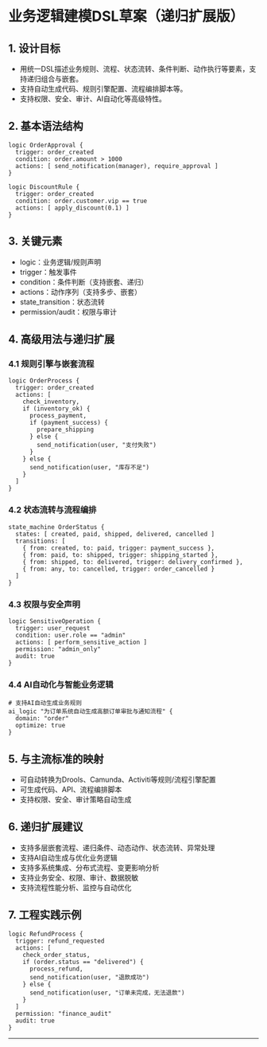 # 业务逻辑建模DSL草案（递归扩展版）

## 1. 设计目标

- 用统一DSL描述业务规则、流程、状态流转、条件判断、动作执行等要素，支持递归组合与嵌套。
- 支持自动生成代码、规则引擎配置、流程编排脚本等。
- 支持权限、安全、审计、AI自动化等高级特性。

## 2. 基本语法结构

```dsl
logic OrderApproval {
  trigger: order_created
  condition: order.amount > 1000
  actions: [ send_notification(manager), require_approval ]
}

logic DiscountRule {
  trigger: order_created
  condition: order.customer.vip == true
  actions: [ apply_discount(0.1) ]
}
```

## 3. 关键元素

- logic：业务逻辑/规则声明
- trigger：触发事件
- condition：条件判断（支持嵌套、递归）
- actions：动作序列（支持多步、嵌套）
- state_transition：状态流转
- permission/audit：权限与审计

## 4. 高级用法与递归扩展

### 4.1 规则引擎与嵌套流程

```dsl
logic OrderProcess {
  trigger: order_created
  actions: [
    check_inventory,
    if (inventory_ok) {
      process_payment,
      if (payment_success) {
        prepare_shipping
      } else {
        send_notification(user, "支付失败")
      }
    } else {
      send_notification(user, "库存不足")
    }
  ]
}
```

### 4.2 状态流转与流程编排

```dsl
state_machine OrderStatus {
  states: [ created, paid, shipped, delivered, cancelled ]
  transitions: [
    { from: created, to: paid, trigger: payment_success },
    { from: paid, to: shipped, trigger: shipping_started },
    { from: shipped, to: delivered, trigger: delivery_confirmed },
    { from: any, to: cancelled, trigger: order_cancelled }
  ]
}
```

### 4.3 权限与安全声明

```dsl
logic SensitiveOperation {
  trigger: user_request
  condition: user.role == "admin"
  actions: [ perform_sensitive_action ]
  permission: "admin_only"
  audit: true
}
```

### 4.4 AI自动化与智能业务逻辑

```dsl
# 支持AI自动生成业务规则
ai_logic "为订单系统自动生成高额订单审批与通知流程" {
  domain: "order"
  optimize: true
}
```

## 5. 与主流标准的映射

- 可自动转换为Drools、Camunda、Activiti等规则/流程引擎配置
- 可生成代码、API、流程编排脚本
- 支持权限、安全、审计策略自动生成

## 6. 递归扩展建议

- 支持多层嵌套流程、递归条件、动态动作、状态流转、异常处理
- 支持AI自动生成与优化业务逻辑
- 支持多系统集成、分布式流程、变更影响分析
- 支持业务安全、权限、审计、数据脱敏
- 支持流程性能分析、监控与自动优化

## 7. 工程实践示例

```dsl
logic RefundProcess {
  trigger: refund_requested
  actions: [
    check_order_status,
    if (order.status == "delivered") {
      process_refund,
      send_notification(user, "退款成功")
    } else {
      send_notification(user, "订单未完成，无法退款")
    }
  ]
  permission: "finance_audit"
  audit: true
}
```

---
